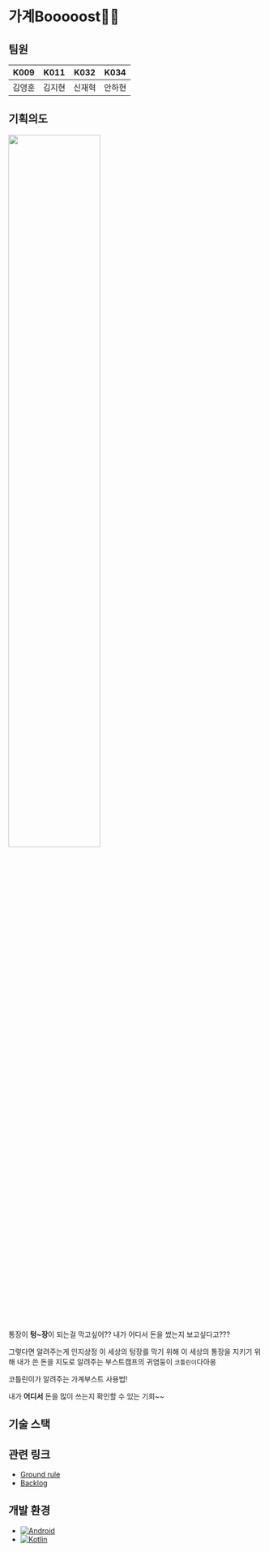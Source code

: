 # 가계Booooost💸🚀 

## 팀원
|K009|K011|K032|K034|
|----|----|----|----|
|김영훈|김지현|신재혁|안하현|
## 기획의도
<img src=https://i.imgur.com/wTWttsn.png width=60%>

통장이 **텅~장**이 되는걸 막고싶어??
내가 어디서 돈을 썼는지 보고싶다고???

그렇다면 알려주는게 인지상정
이 세상의 텅장를 막기 위해
이 세상의 통장을 지키기 위해
내가 쓴 돈을 지도로 알려주는
부스트캠프의 귀염둥이 `코틀린이`다아옹

코틀린이가 알려주는 가계부스트 사용법!

내가 **어디서** 돈을 많이 쓰는지 확인할 수 있는 기회~~

## 기술 스택

## 관련 링크
- [Ground rule](https://cuddly-fir-e09.notion.site/39dffbe249be45599aac0e1db06d4c25)
- [Backlog](https://docs.google.com/spreadsheets/d/1DGLHnlF7mAqhZZ-C_aFjou7Zl4KE4YrJlnghAUXCOyg/edit#gid=0)

## 개발 환경
- [![Android](https://img.shields.io/badge/Android%20Studio%20Arctic%20Fox-2020.3.1%20Patch%203-blue)]()
- [![Kotlin](https://img.shields.io/badge/language-kotlin-yellow)]()


